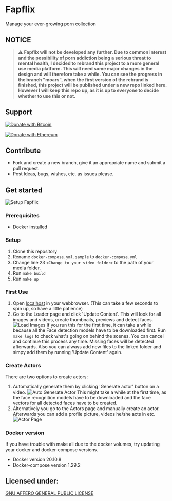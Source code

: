 # Fapflix

Manage your ever-growing porn collection

## NOTICE
> :warning: **Fapflix will not be developed any further. Due to common interest and the possibility of porn addiction being a serious threat to mental health, I decided to rebrand this project to a more general use media platform. This will need some major changes in the design and will therefore take a while. You can see the progress in the branch "moars", when the first version of the rebrand is finished, this project will be published under a new repo linked here. However I will keep this repo up, as it is up to everyone to decide whether to use this or not.**


## Support

[![Donate with Bitcoin](https://en.cryptobadges.io/badge/big/1GDoR1t9AQcB3KHymRgoE8iKnikaw8GwMh)](https://en.cryptobadges.io/donate/1GDoR1t9AQcB3KHymRgoE8iKnikaw8GwMh)

[![Donate with Ethereum](https://en.cryptobadges.io/badge/big/0x18ceee47b45b9a149b3f6940b1705530f3425ea1)](https://en.cryptobadges.io/donate/0x18ceee47b45b9a149b3f6940b1705530f3425ea1)

## Contribute

- Fork and create a new branch, give it an appropriate name and submit a pull request.
- Post Ideas, bugs, wishes, etc. as issues please. 

## Get started

![Setup Fapflix](https://github.com/EinAeffchen/Fapflix2.0/blob/master/screenshots/main.png?raw=true)

###  Prerequisites
- Docker installed

### Setup
1. Clone this repository
2. Rename `docker-compose.yml.sample` to `docker-compose.yml`
3. Change line 23 `<Change to your video folder>` to the path of your media folder.
2. Run `make build`
3. Run `make up`

### First Use
1. Open [localhost](http://localhost) in your webbrowser. (This can take a few seconds to spin up, so have a little patience)
2. Go to the Loader page and click 'Update Content'. This will look for all images and videos, create thumbnails, previews and detect faces.
![Load Images](https://github.com/EinAeffchen/Fapflix2.0/blob/master/screenshots/loader.png?raw=true)
If you run this for the first time, it can take a while because all the Face detection models have to be downloaded first.
Run `make logs` to check what's going on behind the scenes.
You can cancel and continue this process any time. Missing faces will be detected afterwards. Also you can always add new files to the linked folder and simpy add them by running 'Update Content' again.

### Create Actors
There are two options to create actors:
1. Automatically generate them by clicking 'Generate actor' button on a video.
![Auto Generate Actor](https://github.com/EinAeffchen/Fapflix2.0/blob/master/screenshots/video.png?raw=true)
This might take a while at the first time, as the face recognition models have to be downloaded and the face vectors for all detected faces have to be created.
2. Alternatively you go to the Actors page and manually create an actor. Afterwards you can add a profile picture, videos he/she acts in etc.
![Actor Page](https://github.com/EinAeffchen/Fapflix2.0/blob/master/screenshots/actor.png?raw=true)

### Docker version
If you have trouble with make all due to the docker volumes, try updating your docker and docker-compose versions.
* Docker version 20.10.8
* Docker-compose version 1.29.2

## Licensed under: 
[GNU AFFERO GENERAL PUBLIC LICENSE](./LICENSE.md)
